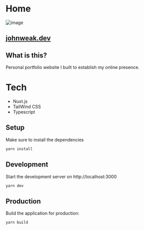 # Home

![image](https://user-images.githubusercontent.com/18065510/179949205-003d7a5f-9bf0-42f1-a33a-ae968a0aaf04.png)

## [johnweak.dev](https://johnweak.dev/)

## What is this?
Personal portfolio website I built to establish my online presence.

# Tech
- Nuxt.js
- TailWind CSS
- Typescript


## Setup

Make sure to install the dependencies

```bash
yarn install
```

## Development

Start the development server on http://localhost:3000

```bash
yarn dev
```

## Production

Build the application for production:

```bash
yarn build
```
